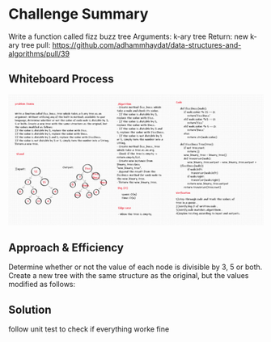 
# Challenge Summary
<!-- Description of the challenge -->
Write a function called fizz buzz tree
Arguments: k-ary tree
Return: new k-ary tree
pull: https://github.com/adhammhaydat/data-structures-and-algorithms/pull/39
## Whiteboard Process
<!-- Embedded whiteboard image -->

![](../image/fizzBuzz.png)

## Approach & Efficiency
<!-- What approach did you take? Why? What is the Big O space/time for this approach? -->
Determine whether or not the value of each node is divisible by 3, 5 or both. Create a new tree with the same structure as the original, but the values modified as follows:
## Solution
<!-- Show how to run your code, and examples of it in action -->
follow unit test to check if
everything worke fine
